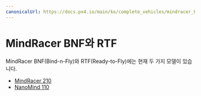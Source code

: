 ```yaml
---
canonicalUrl: https://docs.px4.io/main/ko/complete_vehicles/mindracer_BNF_RTF
---
```


# MindRacer BNF와 RTF

MindRacer BNF(Bind-n-Fly)와 RTF(Ready-to-Fly)에는 현재 두 가지 모델이 있습니다.

* [MindRacer 210](../complete_vehicles/mindracer210.md)
* [NanoMind 110 ](../complete_vehicles/nanomind110.md)